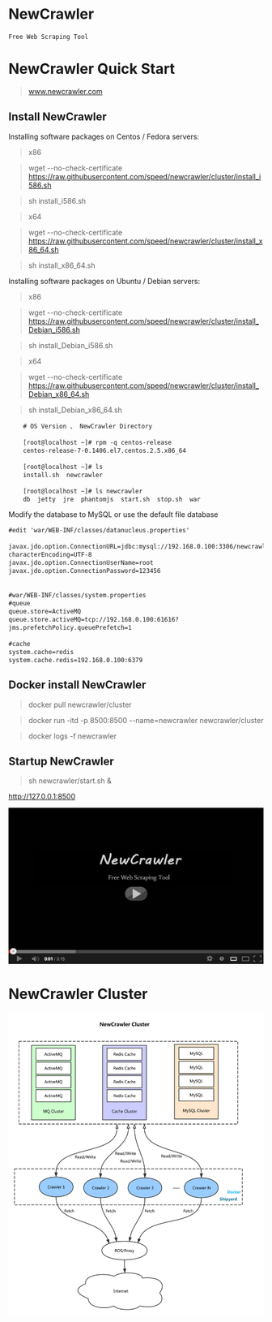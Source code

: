 
NewCrawler
=========================

    Free Web Scraping Tool
    
    
NewCrawler Quick Start
==============

>www.newcrawler.com

Install NewCrawler
----

Installing software packages on Centos / Fedora servers:

>x86

>wget --no-check-certificate https://raw.githubusercontent.com/speed/newcrawler/cluster/install_i586.sh

>sh install_i586.sh

>x64

>wget --no-check-certificate https://raw.githubusercontent.com/speed/newcrawler/cluster/install_x86_64.sh

>sh install_x86_64.sh


Installing software packages on Ubuntu / Debian servers:

>x86

>wget --no-check-certificate https://raw.githubusercontent.com/speed/newcrawler/cluster/install_Debian_i586.sh

>sh install_Debian_i586.sh

>x64

>wget --no-check-certificate https://raw.githubusercontent.com/speed/newcrawler/cluster/install_Debian_x86_64.sh

>sh install_Debian_x86_64.sh




		# OS Version 、 NewCrawler Directory
		
		[root@localhost ~]# rpm -q centos-release
		centos-release-7-0.1406.el7.centos.2.5.x86_64

		[root@localhost ~]# ls
		install.sh  newcrawler

		[root@localhost ~]# ls newcrawler
		db  jetty  jre  phantomjs  start.sh  stop.sh  war

Modify the database to MySQL or use the default file database

	#edit 'war/WEB-INF/classes/datanucleus.properties'
	
	javax.jdo.option.ConnectionURL=jdbc:mysql://192.168.0.100:3306/newcrawler?characterEncoding=UTF-8
	javax.jdo.option.ConnectionUserName=root
	javax.jdo.option.ConnectionPassword=123456
	
	
	#war/WEB-INF/classes/system.properties
	#queue
	queue.store=ActiveMQ
	queue.store.activeMQ=tcp://192.168.0.100:61616?jms.prefetchPolicy.queuePrefetch=1
	
	#cache
	system.cache=redis
	system.cache.redis=192.168.0.100:6379
	

Docker install NewCrawler
----

>docker pull newcrawler/cluster

>docker run -itd -p 8500:8500 --name=newcrawler newcrawler/cluster

>docker logs -f newcrawler

	
Startup NewCrawler
----

>sh newcrawler/start.sh &



http://127.0.0.1:8500 

[![ScreenShot](https://raw.githubusercontent.com/speed/resources/master/images/NewCrawler_Video.jpg)](http://video.newcrawler.com/newcrawler_v2.2.mp4)



NewCrawler Cluster
=========================

![ScreenShot](https://raw.githubusercontent.com/speed/resources/master/images/NewCrawler%20Cluster2.png)



